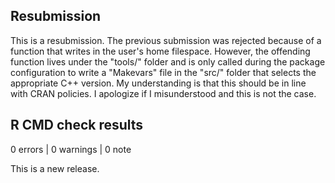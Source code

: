 ## Resubmission
This is a resubmission. The previous submission was rejected because of a function that
writes in the user's home filespace.
However, the offending function lives under the "tools/" folder and is only called during
the package configuration to write a "Makevars" file in the "src/" folder that selects the appropriate 
C++ version. My understanding is that this should be in line with CRAN policies. I apologize if I 
misunderstood and this is not the case.

## R CMD check results

0 errors \| 0 warnings \| 0 note

This is a new release.
